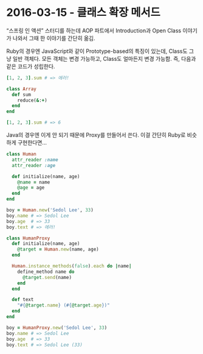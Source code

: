 # 2016-03-15 - 클래스 확장 메서드

“스프링 인 액션” 스터디를 하는데 AOP 파트에서 Introduction과 Open Class 이야기가 나와서 그때 한 이야기를 간단히 옮김.

Ruby의 경우엔 JavaScript와 같이 Prototype-based의 특징이 있는데, Class도 그냥 일반 객체다. 모든 객체는 변경 가능하고, Class도 얼마든지 변경 가능함. 즉, 다음과 같은 코드가 성립한다.

```ruby
[1, 2, 3].sum # => 에러!

class Array
  def sum
    reduce(&:+)
  end
end

[1, 2, 3].sum # => 6
```

Java의 경우엔 이게 안 되기 때문에 Proxy를 만들어서 쓴다. 이걸 간단히 Ruby로 비슷하게 구현한다면...

```ruby
class Human
  attr_reader :name
  attr_reader :age

  def initialize(name, age)
    @name = name
    @age = age
  end
end

boy = Human.new('Sedol Lee', 33)
boy.name # => Sedol Lee
boy.age  # => 33
boy.text # => 에러!

class HumanProxy
  def initialize(name, age)
    @target = Human.new(name, age)
  end

  Human.instance_methods(false).each do |name|
    define_method name do
      @target.send(name)
    end
  end

  def text
    "#{@target.name} (#{@target.age})"
  end
end

boy = HumanProxy.new('Sedol Lee', 33)
boy.name # => Sedol Lee
boy.age  # => 33
boy.text # => Sedol Lee (33)
```
